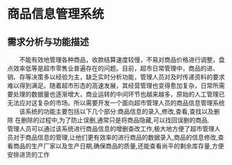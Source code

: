 # 商品信息管理系统

## 需求分析与功能描述
&emsp;&emsp;不能有效地管理各种商品，收款结算速度较慢，不易对商品价格进行调整，盘点效率低等是超市零售业普遍存在的问题。目前，超市日常管理中，商品的进、销、存等决策多以经验为主，缺乏实时分析功能，管理人员对及时传递资料的要求难以得到满足。随着超市形态的高速发展，其经营管理也变得愈加复杂，日常所需要处理的数据量也逐渐增大，商业运转的中间环节也越来越多，原始的人工管理已无法应对这复杂的市场。所以需要开发一个面向超市管理人员的商品信息管理系统
&emsp;&emsp;该系统的功能主要包括以下几个部分:商品信息的录入,修改,查看,查找以及删除 在删除的过程中,为了防止误删,通常只是将商品隐藏,可以找回误删的商品.
&emsp;&emsp;管理人员可以通过该系统进行商品信息的增删查改工作,极大地方便了超市管理人员对于商品信息的管理,让他们更有效率的进行商品的数据录入,商品的信息修改,查看商品的生产厂家以及生产日期,确保商品的质量,还能查看尚平的剩余库存量,方便安排进货的工作